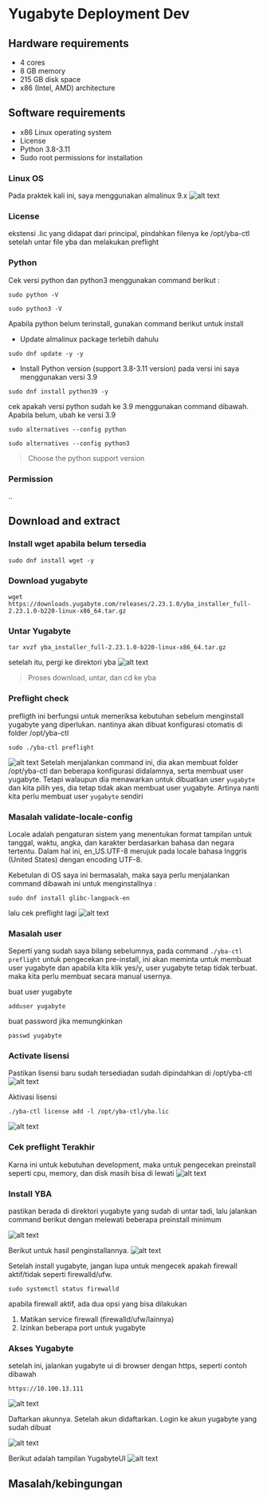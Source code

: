 # Yugabyte Deployment Dev

## Hardware requirements

* 4 cores
* 8 GB memory
* 215 GB disk space
* x86 (Intel, AMD) architecture


## Software requirements

* x86 Linux operating system
* License
* Python 3.8-3.11
* Sudo root permissions for installation

### Linux OS

Pada praktek kali ini, saya menggunakan almalinux 9.x
![alt text](https://github.com/DitoIhkam/YugabyteDB/blob/main/Deployment%20Yugabyte/img/0.1%20OS.png?raw=true)

### License

ekstensi .lic yang didapat dari principal, pindahkan filenya ke /opt/yba-ctl setelah untar file yba dan melakukan preflight

### Python

Cek versi python dan python3 menggunakan command berikut :
```
sudo python -V
```
```
sudo python3 -V
```

Apabila python belum terinstall, gunakan command berikut untuk install

- Update  almalinux package terlebih dahulu
```
sudo dnf update -y -y
```
- Install Python version (support 3.8-3.11 version) pada versi ini saya menggunakan versi 3.9
```
sudo dnf install python39 -y
```
cek apakah versi python sudah ke 3.9 menggunakan command dibawah. Apabila belum, ubah ke versi 3.9
```
sudo alternatives --config python
```
```
sudo alternatives --config python3
```
> Choose the python support version

### Permission

..

## Download and extract

### Install wget apabila belum tersedia
```
sudo dnf install wget -y
```

### Download yugabyte
```
wget https://downloads.yugabyte.com/releases/2.23.1.0/yba_installer_full-2.23.1.0-b220-linux-x86_64.tar.gz
```

### Untar Yugabyte
```
tar xvzf yba_installer_full-2.23.1.0-b220-linux-x86_64.tar.gz
```

setelah itu, pergi ke direktori yba
![alt text](https://github.com/DitoIhkam/YugabyteDB/blob/main/Deployment%20Yugabyte/img/0.2%20Download%2C%20untar%2C%20and%20cd.png?raw=true)
> Proses download, untar, dan cd ke yba

### Preflight check 

prefligth ini berfungsi untuk memeriksa kebutuhan sebelum menginstall yugabyte yang diperlukan.  nantinya akan dibuat konfigurasi otomatis di folder  /opt/yba-ctl
```
sudo ./yba-ctl preflight
```
![alt text](https://github.com/DitoIhkam/YugabyteDB/blob/main/Deployment%20Yugabyte/img/0.3%20spreflight%20utf%20dan%20license%20perlu%20diperbaiki.png?raw=true)
Setelah menjalankan command ini, dia akan membuat folder /opt/yba-ctl dan beberapa konfigurasi didalamnya, serta membuat user yugabyte. Tetapi walaupun dia menawarkan untuk dibuatkan user `yugabyte` dan kita pilih yes, dia tetap tidak akan membuat user yugabyte. Artinya nanti kita perlu membuat user `yugabyte` sendiri

### Masalah validate-locale-config
Locale adalah pengaturan sistem yang menentukan format tampilan untuk tanggal, waktu, angka, dan karakter berdasarkan bahasa dan negara tertentu. Dalam hal ini, en_US.UTF-8 merujuk pada locale bahasa Inggris (United States) dengan encoding UTF-8.

Kebetulan di OS saya ini bermasalah, maka saya perlu menjalankan command dibawah ini untuk menginstallnya :
```
sudo dnf install glibc-langpack-en
```

lalu cek preflight lagi
![alt text](https://github.com/DitoIhkam/YugabyteDB/blob/main/Deployment%20Yugabyte/img/0.4%20UTF%20sudah%20selesai%20.png?raw=true)

### Masalah user
Seperti yang sudah saya bilang sebelumnya, pada command `./yba-ctl preflight` untuk pengecekan pre-install, ini akan meminta untuk membuat user yugabyte dan apabila kita klik yes/y, user yugabyte tetap tidak terbuat. maka kita perlu membuat secara manual usernya.

buat user yugabyte 
```
adduser yugabyte
```
buat password jika memungkinkan
```
passwd yugabyte
```

### Activate lisensi

Pastikan lisensi baru sudah tersediadan sudah dipindahkan di /opt/yba-ctl
![alt text](https://github.com/DitoIhkam/YugabyteDB/blob/main/Deployment%20Yugabyte/img/0.5%20lisensi%20sudah%20tersedia.png?raw=true)

Aktivasi lisensi
```
./yba-ctl license add -l /opt/yba-ctl/yba.lic 
```
![alt text](https://github.com/DitoIhkam/YugabyteDB/blob/main/Deployment%20Yugabyte/img/0.6%20Lisensi%20sudah%20aktif.png?raw=true)

### Cek preflight Terakhir
Karna ini untuk kebutuhan development, maka untuk pengecekan preinstall seperti cpu, memory, dan disk masih bisa di lewati
![alt text](https://github.com/DitoIhkam/YugabyteDB/blob/main/Deployment%20Yugabyte/img/0.7%20cek%20preflight.png?raw=true)

### Install YBA

pastikan berada di direktori yugabyte yang sudah di untar tadi, lalu jalankan command berikut dengan melewati beberapa preinstall minimum

![alt text](https://github.com/DitoIhkam/YugabyteDB/blob/main/Deployment%20Yugabyte/img/0.8%20install%20yugabyte%20dengan%20skip%20bbrp%20karna%20dev%20aja.png?raw=true)

Berikut untuk hasil penginstallannya. 
![alt text](https://github.com/DitoIhkam/YugabyteDB/blob/main/Deployment%20Yugabyte/img/0.9%20Hasilnya%2C%20jangan%20lupa%20cek%20port%20dan%20firewall%20yang%20menyala.png?raw=true)

Setelah install yugabyte, jangan lupa untuk mengecek apakah firewall aktif/tidak seperti firewalld/ufw. 
```
sudo systemctl status firewalld
```
apabila firewall aktif, ada dua opsi yang bisa dilakukan
1. Matikan service firewall (firewalld/ufw/lainnya)
2. Izinkan beberapa port untuk yugabyte

### Akses Yugabyte 
setelah ini, jalankan yugabyte ui di browser dengan https, seperti contoh dibawah
```
https://10.100.13.111
```
![alt text](https://github.com/DitoIhkam/YugabyteDB/blob/main/Deployment%20Yugabyte/img/1.%20sDAFTAR%20AKUN.png?raw=true)

Daftarkan akunnya. Setelah akun didaftarkan. Login ke akun yugabyte yang sudah dibuat

![alt text](https://github.com/DitoIhkam/YugabyteDB/blob/main/Deployment%20Yugabyte/img/2.%20LOGIN.png?raw=true)

Berikut adalah tampilan YugabyteUI
![alt text](https://github.com/DitoIhkam/YugabyteDB/blob/main/Deployment%20Yugabyte/img/3.%20YugabyteUI.png?raw=true)

## Masalah/kebingungan
